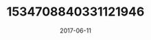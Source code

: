 ---
title: "1534708840331121946"
cover: "2017-06-11 18.59.32 1534708840331121946_46248401"
photo: "2017-06-11 18.59.32 1534708840331121946_46248401"
date: "2017-06-11"
type: "photo"
---